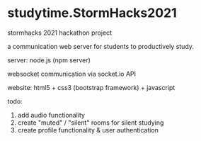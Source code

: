 # studytime.StormHacks2021
stormhacks 2021 hackathon project

a communication web server for students to productively study.


server: node.js (npm server)

websocket communication via socket.io API

website: html5 + css3 (bootstrap framework) + javascript


todo: 
1. add audio functionality
2. create "muted" / "silent" rooms for silent studying
3. create profile functionality & user authentication

